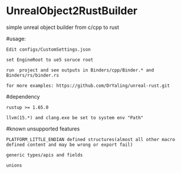 # UnrealObject2RustBuilder
simple unreal object builder from c/cpp to rust

#usage:

    Edit configs/CustomSettings.json
    
    set EngineRoot to ue5 soruce root
    
    run  project and see outputs in Binders/cpp/Binder.* and Binders/rs/binder.rs

    for more examples: https://github.com/DrYaling/unreal-rust.git
 #dependency
 
    rustup >= 1.65.0
 
    llvm(15.*) and clang.exe be set to system env "Path"
#known unsupported features

    PLATFORM_LITTLE_ENDIAN defined structures(almost all other macro defined content and may be wrong or export fail)
    
    generic types/apis and fields
    
    unions
    
  
